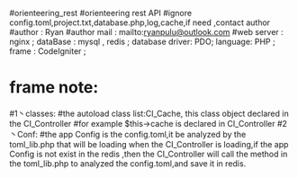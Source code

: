 #orienteering_rest
#orienteering rest API
#ignore config.toml,project.txt,database.php,log,cache,if need ,contact author
#author : Ryan
#author mail : mailto:ryanpulu@outlook.com
#web server : nginx ; dataBase : mysql , redis ; database driver: PDO; language: PHP ;  frame : CodeIgniter ;
# frame note: 
#1丶classes:
#the autoload class list:CI_Cache, this class object declared in the CI_Controller 
#for example $this->cache is declared in CI_Controller
#2丶Conf:
#the app Config is the config.toml,it be analyzed by the toml_lib.php that will be loading when the CI_Controller is loading,if the app Config is not exist in the redis ,then the CI_Controller will call the method in the toml_lib.php to analyzed the config.toml,and save it in redis.